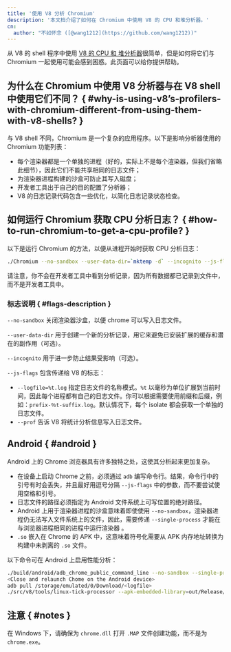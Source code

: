 ```yaml
---
title: '使用 V8 分析 Chromium'
description: '本文档介绍了如何在 Chromium 中使用 V8 的 CPU 和堆分析器。'
cn:
  author: "不如怀念 ([@wang1212](https://github.com/wang1212))"
---
```

从 V8 的 shell 程序中使用 [V8 的 CPU 和 堆分析器](/docs/profile)很简单，但是如何将它们与 Chromium 一起使用可能会感到困惑。此页面可以给你提供帮助。

## 为什么在 Chromium 中使用 V8 分析器与在 V8 shell 中使用它们不同？ { #why-is-using-v8’s-profilers-with-chromium-different-from-using-them-with-v8-shells? }

与 V8 shell 不同，Chromium 是一个复杂的应用程序。以下是影响分析器使用的 Chromium 功能列表：

- 每个渲染器都是一个单独的进程（好的，实际上不是每个渲染器，但我们省略此细节），因此它们不能共享相同的日志文件；
- 为渲染器进程构建的沙盒可防止其写入磁盘；
- 开发者工具出于自己的目的配置了分析器；
- V8 的日志记录代码包含一些优化，以简化日志记录状态检查。

## 如何运行 Chromium 获取 CPU 分析日志？ { #how-to-run-chromium-to-get-a-cpu-profile? }

以下是运行 Chromium 的方法，以便从进程开始时获取 CPU 分析日志：

```bash
./Chromium --no-sandbox --user-data-dir=`mktemp -d` --incognito --js-flags='--prof'
```

请注意，你不会在开发者工具中看到分析记录，因为所有数据都已记录到文件中，而不是开发者工具中。

### 标志说明 { #flags-description }

`--no-sandbox` 关闭渲染器沙盒，以便 chrome 可以写入日志文件。

`--user-data-dir` 用于创建一个新的分析记录，用它来避免已安装扩展的缓存和潜在的副作用（可选）。

`--incognito` 用于进一步防止结果受影响（可选）。

`--js-flags` 包含传递给 V8 的标志：

- `--logfile=%t.log` 指定日志文件的名称模式。`%t` 以毫秒为单位扩展到当前时间，因此每个进程都有自己的日志文件。你可以根据需要使用前缀和后缀，例如：`prefix-％t-suffix.log`。默认情况下，每个 isolate 都会获取一个单独的日志文件。
- `--prof` 告诉 V8 将统计分析信息写入日志文件。

## Android { #android }

Android 上的 Chrome 浏览器具有许多独特之处，这使其分析起来更加复杂。

- 在设备上启动 Chrome 之前，必须通过 `adb` 编写命令行。结果，命令行中的引号有时会丢失，并且最好用逗号分隔 `--js-flags`  中的参数，而不要尝试使用空格和引号。
- 日志文件的路径必须指定为 Android 文件系统上可写位置的绝对路径。
- Android 上用于渲染器进程的沙盒意味着即使使用 `--no-sandbox`，渲染器进程仍无法写入文件系统上的文件，因此，需要传递 `--single-process` 才能在与浏览器进程相同的进程中运行渲染器 。
- `.so` 嵌入在 Chrome 的 APK 中，这意味着符号化需要从 APK 内存地址转换为构建中未剥离的 `.so`  文件。

以下命令可在 Android 上启用性能分析：

```bash
./build/android/adb_chrome_public_command_line --no-sandbox --single-process --js-flags='--logfile=/storage/emulated/0/Download/%t.log,--prof'
<Close and relaunch Chome on the Android device>
adb pull /storage/emulated/0/Download/<logfile>
./src/v8/tools/linux-tick-processor --apk-embedded-library=out/Release/lib.unstripped/libchrome.so --preprocess <logfile>
```

## 注意 { #notes }

在 Windows 下，请确保为 `chrome.dll` 打开 `.MAP` 文件创建功能，而不是为 `chrome.exe`。
